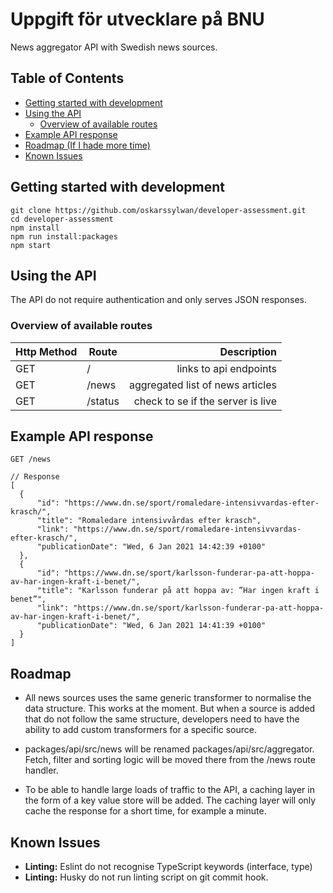 # Uppgift för utvecklare på BNU
News aggregator API with Swedish news sources.

## Table of Contents

- [Getting started with development](#getting-started-with-development)
- [Using the API](#using-the-api)
  - [Overview of available routes](#overview-of-available-routes)
- [Example API response](#example-api-response)
- [Roadmap (If I hade more time)](#roadmap)
- [Known Issues](#known-issues)

## Getting started with development
```
git clone https://github.com/oskarssylwan/developer-assessment.git
cd developer-assessment
npm install
npm run install:packages
npm start
```

## Using the API
The API do not require authentication and only serves JSON responses.

### Overview of available routes
| Http Method | Route | Description |
| ---------|---------------| -----------:|
| GET | / | links to api endpoints |
| GET | /news | aggregated list of news articles |
| GET | /status | check to se if the server is live |

## Example API response
```
GET /news
```
```
// Response
[
  {
      "id": "https://www.dn.se/sport/romaledare-intensivvardas-efter-krasch/",
      "title": "Romaledare intensivvårdas efter krasch",
      "link": "https://www.dn.se/sport/romaledare-intensivvardas-efter-krasch/",
      "publicationDate": "Wed, 6 Jan 2021 14:42:39 +0100"
  },
  {
      "id": "https://www.dn.se/sport/karlsson-funderar-pa-att-hoppa-av-har-ingen-kraft-i-benet/",
      "title": "Karlsson funderar på att hoppa av: ”Har ingen kraft i benet”",
      "link": "https://www.dn.se/sport/karlsson-funderar-pa-att-hoppa-av-har-ingen-kraft-i-benet/",
      "publicationDate": "Wed, 6 Jan 2021 14:41:39 +0100"
  }
]
```

## Roadmap
- All news sources uses the same generic transformer to normalise the data structure.
This works at the moment. But when a source is added that do not follow the same structure, developers
need to have the ability to add custom transformers for a specific source.

- packages/api/src/news will be renamed packages/api/src/aggregator. Fetch, filter and sorting
logic will be moved there from the /news route handler.

- To be able to handle large loads of traffic to the API, a caching layer in the
form of a key value store will be added. The caching layer will only cache the response for a short time, for example a minute.

## Known Issues
- **Linting:** Eslint do not recognise TypeScript keywords (interface, type)
- **Linting:** Husky do not run linting script on git commit hook.
